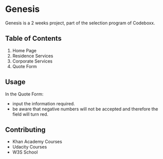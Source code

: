 # Genesis

Genesis is a 2 weeks project, part of the selection program of Codeboxx. 

## Table of Contents

1. Home Page
2. Residence Services
3. Corporate Services
4. Quote Form

## Usage

In the Quote Form:
- input the information required.
- be aware that negative numbers will not be accepted and therefore the field will turn red.

## Contributing

- Khan Academy Courses
- Udacity Courses
- W3S School

